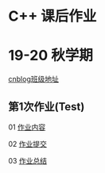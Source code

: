 # C++ 课后作业
# 19-20 秋学期

[cnblog班级地址](https://edu.cnblogs.com/campus/njust/LuClass)

## 第1次作业(Test)

01 [作业内容](https://edu.cnblogs.com/campus/njust/LuClass/homework/8675)

02 [作业提交](https://github.com/LuClass/Homework19Autumn/tree/master/%E7%AC%AC1%E6%AC%A1%E4%BD%9C%E4%B8%9A(Test))

03 [作业总结](https://www.cnblogs.com/LuClass/p/11591930.html)





